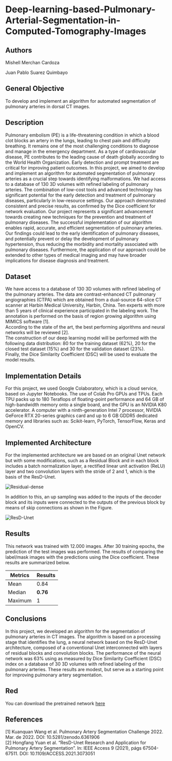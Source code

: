 # Deep-learning-based-Pulmonary-Arterial-Segmentation-in-Computed-Tomography-Images

## Authors 
Mishell Merchan Cardoza

Juan Pablo Suarez Quimbayo

## General Objective 
To develop and implement an algorithm for automated segmentation of pulmonary arteries in dorsal CT images.

## Description 
Pulmonary embolism (PE) is a life-threatening condition in which a blood clot blocks an artery in the lungs, leading to chest pain and difficulty breathing. It remains one of the most challenging conditions to diagnose and manage in the emergency department. As a type of cardiovascular disease, PE contributes to the leading cause of death globally according to the World Health Organization. Early detection and prompt treatment are critical for improving patient outcomes. In this project, we aimed to develop and implement an algorithm for automated segmentation of pulmonary arteries as a crucial step towards identifying malformations. We had access to a database of 130 3D volumes with refined labeling of pulmonary arteries. The combination of low-cost tools and advanced technology has significant potential for the early detection and treatment of pulmonary diseases, particularly in low-resource settings. Our approach demonstrated consistent and precise results, as confirmed by the Dice coefficient for network evaluation. Our project represents a significant advancement towards creating new techniques for the prevention and treatment of pulmonary diseases. The successful implementation of our algorithm enables rapid, accurate, and efficient segmentation of pulmonary arteries. Our findings could lead to the early identification of pulmonary diseases, and potentially prevent or delay the development of pulmonary hypertension, thus reducing the morbidity and mortality associated with pulmonary diseases. Furthermore, the application of our approach could be extended to other types of medical imaging and may have broader implications for disease diagnosis and treatment.

## Dataset

We have access to a database of 130 3D volumes with refined labeling of the pulmonary arteries. The data are contrast-enhanced CT pulmonary angiographies (CTPA) which are obtained from a dual-source 64-slice CT scanner at Harbin Medical University, Harbin, China. Ten experts with more than 5 years of clinical experience participated in the labeling work. The annotation is performed on the basis of region growing algorithm using MIMICS software [1]. <br>
According to the state of the art, the best performing algorithms and neural networks will be reviewed [2]. <br>
The construction of our deep learning model will be performed with the following data distribution: 80 for the training dataset (62\%), 20 for the closed test dataset (15\%) and 30 for the validation dataset (23\%). <br>
Finally, the Dice Similarity Coefficient (DSC) will be used to evaluate the model results.

## Implementation Details 
For this project, we used Google Colaboratory, which is a cloud service, based on Jupyter Notebooks. The use of Colab Pro GPUs and TPUs. Each TPU packs up to 180 Teraflops of floating-point performance and 64 GB of high-bandwidth memory onto a single board, and the GPU is an NVIDIA K80 accelerator. A computer with a ninth-generation Intel 7 processor, NVIDIA GeForce RTX 20-series graphics card and up to 6 GB GDDR5 dedicated memory and libraries such as: Scikit-learn, PyTorch, TensorFlow, Keras and OpenCV.

## Implemented Architecture
For the implemented architecture we are based on an original Unet network but with some modifications, such as a Residual Block and in each block includes a batch normalization layer, a rectified linear unit activation (ReLU) layer and two convolution layers with the stride of 2 and 1, which is the basis of the ResD-Unet.

![Residual-dense](/images/coder.png "Residual-dense blocks. a) Decoder block b) Encoder block c) Residualblock")

In addition to this, an up sampling was added to the inputs of the decoder block and its inputs were connected to the outputs of the previous block by means of skip connections as shown in the Figure. 

![ResD-Unet](/images/ResD.png "Architecture Implemented")

## Results 
This network was trained with 12.000 images. After 30 training epochs, the prediction of the test images was performed. The results of comparing the label/mask images with the predictions using the Dice coefficient. These results are summarized below.

| **Metrics**  | **Results**  |  
|---|---|
| Mean  |  0.84 | 
| Median  |  **0.76** |  
| Maximum  | 1  | 

## Conclusions
In this project, we developed an algorithm for the segmentation of pulmonary arteries in CT images. The algorithm is based on a processing stage that identifies the lung, a neural network based on the ResD-Unet architecture, composed of a conventional Unet interconnected with layers of residual blocks and convolution blocks. The performance of the neural network was 63\% using as measured by Dice Similarity Coefficient (DSC) index on a database of 30 3D volumes with refined labeling of the pulmonary arteries. These results are modest, but serve as a starting point for improving pulmonary artery segmentation.

## Red
You can download the pretrained network [here](https://drive.google.com/file/d/1--_ghf-FHlLdJORW4d24ljYPpbCC6_Mu/view?usp=sharing)

## References 

[1] Kuanquan Wang et al. Pulmonary Artery Segmentation Challenge 2022. Mar. de 2022. DOI: 10.5281/zenodo.6361906 <br>
[2] Hongfang Yuan et al. “ResD-Unet Research and Application for Pulmonary Artery Segmentation”. In: IEEE Access 9 (2021), págs 67504-67511. DOI: 10.1109/ACCESS.2021.3073051

